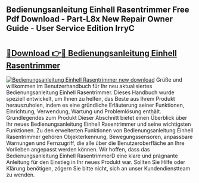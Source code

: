 ## Bedienungsanleitung Einhell Rasentrimmer Free Pdf Download - Part-L8x New Repair Owner Guide - User Service Edition IrryC

# <h2><a href="http://df3jrf.blite.top/?on=Bedienungsanleitung+Einhell+Rasentrimmer">🔗Download 👉🔴 Bedienungsanleitung Einhell Rasentrimmer</a></h2>

[![Bedienungsanleitung Einhell Rasentrimmer new download](https://i.imgur.com/lujVjoI.png)](http://df3jrf.blite.top/?on=Bedienungsanleitung+Einhell+Rasentrimmer)
Grüße und willkommen im Benutzerhandbuch für Ihr neu aktualisiertes Bedienungsanleitung Einhell Rasentrimmer. Dieses Handbuch wurde speziell entwickelt, um Ihnen zu helfen, das Beste aus Ihrem Produkt herauszuholen, indem es eine gründliche Erläuterung seiner Funktionen, Einrichtung, Verwendung, Wartung und Problemlösung enthält. Grundlegendes zum Produkt Dieser Abschnitt bietet einen Überblick über Ihr neues Bedienungsanleitung Einhell Rasentrimmer und seine wichtigsten Funktionen. Zu den erweiterten Funktionen von Bedienungsanleitung Einhell Rasentrimmer gehören Objekterkennung, Bewegungssensoren, anpassbare Warnungen und Fernzugriff, die alle über die Benutzeroberfläche an Ihre Vorlieben angepasst werden können. Wir hoffen, dass das Bedienungsanleitung Einhell RasentrimmerD eine klare und prägnante Anleitung für den Einstieg in Ihr neues Produkt war. Sollten Sie Hilfe oder Klärung benötigen, zögern Sie bitte nicht, sich an unser Kundendienstteam zu wenden.
